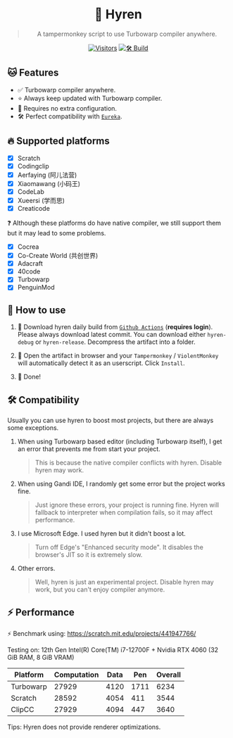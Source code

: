 <div align="center">

# 👾 Hyren

> A tampermonkey script to use Turbowarp compiler anywhere.

[![Visitors](https://hits.dwyl.com/FurryR/hyren.svg?style=flat-square)](http://github.com/FurryR/hyren)
[![🛠️ Build](https://github.com/FurryR/hyren/actions/workflows/ci.yaml/badge.svg)](https://github.com/FurryR/hyren/actions/workflows/ci.yaml)

</div align="center">

## 🐱 Features

- ✅ Turbowarp compiler anywhere.
- ⭐ Always keep updated with Turbowarp compiler.
- 🤖 Requires no extra configuration.
- 🛠️ Perfect compatibility with [`Eureka`](https://github.com/EurekaScratch/eureka-loader).

## 🔥 Supported platforms

- [x] Scratch
- [x] Codingclip
- [x] Aerfaying (阿儿法营)
- [x] Xiaomawang (小码王)
- [x] CodeLab
- [x] Xueersi (学而思)
- [x] Creaticode

❓ Although these platforms do have native compiler, we still support them but it may lead to some problems.

- [x] Cocrea
- [x] Co-Create World (共创世界)
- [x] Adacraft
- [x] 40code
- [x] Turbowarp
- [x] PenguinMod

## 🤔 How to use

1. 🔽 Download hyren daily build from [`Github Actions`](https://github.com/FurryR/hyren/actions/workflows/ci.yaml) (**requires login**). Please always download latest commit. You can download either `hyren-debug` or `hyren-release`. Decompress the artifact into a folder.

2. 🐺 Open the artifact in browser and your `Tampermonkey` / `ViolentMonkey` will automatically detect it as an userscript. Click `Install`.

3. 🎉 Done!

## 🛠️ Compatibility

Usually you can use hyren to boost most projects, but there are always some exceptions.

1. When using Turbowarp based editor (including Turbowarp itself), I get an error that prevents me from start your project.
   > This is because the native compiler conflicts with hyren. Disable hyren may work.
2. When using Gandi IDE, I randomly get some error but the project works fine.
   > Just ignore these errors, your project is running fine. Hyren will fallback to interpreter when compilation fails, so it may affect performance.
3. I use Microsoft Edge. I used hyren but it didn't boost a lot.
   > Turn off Edge's "Enhanced security mode". It disables the browser's JIT so it is extremely slow.
4. Other errors.
   > Well, hyren is just an experimental project. Disable hyren may work, but you can't enjoy compiler anymore.

## ⚡ Performance

⚡ Benchmark using: https://scratch.mit.edu/projects/441947766/

Testing on: 12th Gen Intel(R) Core(TM) i7-12700F + Nvidia RTX 4060 (32 GiB RAM, 8 GiB VRAM)

| Platform  | Computation | Data | Pen  | Overall |
| --------- | ----------- | ---- | ---- | ------- |
| Turbowarp | 27929       | 4120 | 1711 | 6234    |
| Scratch   | 28592       | 4054 | 411  | 3544    |
| ClipCC    | 27929       | 4094 | 447  | 3640    |

Tips: Hyren does not provide renderer optimizations.
